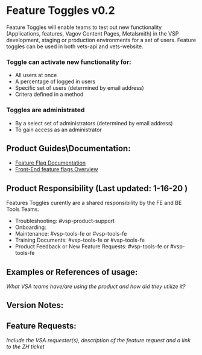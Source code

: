 # Feature Toggles v0.2
Feature Toggles will enable teams to test out new functionality (Applications, features, Vagov Content Pages, Metalsmith) in the VSP development, staging or production environments for a set of users. Feature toggles can be used in both vets-api and vets-website.
### Toggle can activate new functionality for:
- All users at once
- A percentage of logged in users
- Specific set of users (determined by email address)
- Critera defined in a method

### Toggles are administrated
- By a select set of administrators (determined by email address)
- To gain access as an administrator 


## Product Guides\Documentation:
- [Feature Flag Documentation](https://github.com/department-of-veterans-affairs/va.gov-team/blob/master/platform/engineering/feature-toggles.md)
- [Front-End feature flags Overview](https://department-of-veterans-affairs.github.io/veteran-facing-services-tools/platform/tools/feature-flags/)


## Product Responsibility (Last updated: 1-16-20 )
Features Toggles curently are a shared responsibility by the FE and BE Tools Teams.
- Troubleshooting: #vsp-product-support
- Onboarding:
- Maintenance: #vsp-tools-fe or #vsp-tools-fe
- Training Documents: #vsp-tools-fe or #vsp-tools-fe
- Product Feedback or New Feature Requests: #vsp-tools-fe or #vsp-tools-fe

## Examples or References of usage:
*What VSA teams have/are using the product and how did they utilize it?*

## Version Notes:


## Feature Requests:
*Include the VSA requester(s), description of the feature request and a link to the ZH ticket*
